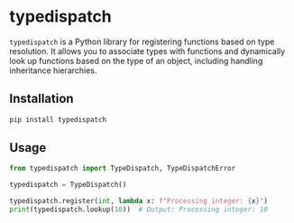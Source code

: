 # typedispatch

`typedispatch` is a Python library for registering functions based on type resolution. It allows you to associate types with functions and dynamically look up functions based on the type of an object, including handling inheritance hierarchies.

## Installation

```bash
pip install typedispatch
```

## Usage
```python
from typedispatch import TypeDispatch, TypeDispatchError

typedispatch = TypeDispatch()

typedispatch.register(int, lambda x: f"Processing integer: {x}")
print(typedispatch.lookup(10))  # Output: Processing integer: 10
```
